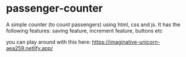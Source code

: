 # passenger-counter
A simple counter (to count passengers) using html, css and js. 
It has the following features: 
saving feature, increment feature, buttons etc

you can play around with this here:
https://imaginative-unicorn-aea259.netlify.app/
